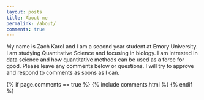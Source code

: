 ```yaml
---
layout: posts
title: About me
permalink: /about/
comments: true
---
```


My name is Zach Karol and I am a second year student at Emory University. I am studying Quantitative Science and focusing in biology. I am intrested in data science and how quantitative methods can be used as a force for good. Please leave any comments below or questions. I will try to approve and respond to comments as soons as I can. 

{% if page.comments == true %}
  {% include comments.html %}
{% endif %}